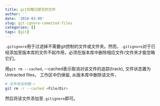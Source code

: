 ```yaml
---
title: git忽略已提交的文件
author: ''
date: '2018-03-09'
slug: git-ignore-commited-files
categories: []
tags: [git]
---
```


`.gitignore`用于过滤掉不需要git控制的文件或文件夹。然而，`.gitignore`对于已经添加至版本库的文件不起作用，必须在版本库中删除相应文件/文件夹才能忽略它们。<!--more-->

用`git rm --cached`, --cached表示取消对该文件的追踪(track), 文件状态置为Untracted files， 工作区中仍保留, 从版本库中删除该文件，

```sh
# 文件夹加参数-r
git rm -r --cached <File/Dir>
```
然后将该文件添加至`.gitignore`即可。

